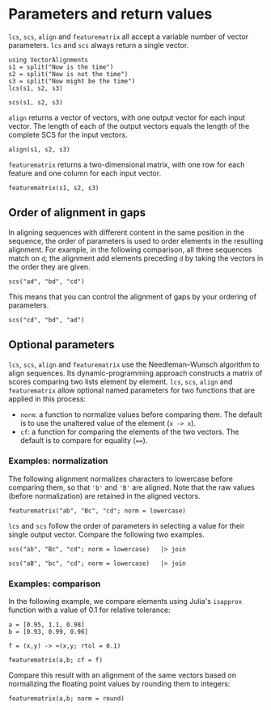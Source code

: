 

# Parameters and return values


`lcs`, `scs`, `align` and `featurematrix` all accept a variable number of vector parameters.  `lcs` and `scs` always return a single vector. 

```@example params
using VectorAlignments
s1 = split("Now is the time")
s2 = split("Now is not the time")
s3 = split("Now might be the time")
lcs(s1, s2, s3)
```
```@example params
scs(s1, s2, s3)
```

`align` returns a vector of vectors, with one output vector for each input vector. The length of each of the output vectors equals the length of the complete SCS for the input vectors.

```@example params
align(s1, s2, s3)
```

`featurematrix` returns a two-dimensional matrix, with one row for each feature and one column for each input vector.

```@example params
featurematrix(s1, s2, s3)
```

## Order of alignment in gaps

In aligning sequences with different content in the same position in the sequence, the order of parameters is used to order elements in the resulting alignment. For example, in the following comparison, all three sequences match on `d`; the alignment add elements preceding `d` by taking the vectors in the order they are given.  

```@example params
scs("ad", "bd", "cd") 
```

This means that you can control the alignment of gaps by your ordering of parameters.


```@example params
scs("cd", "bd", "ad") 
```

## Optional parameters

`lcs`, `scs`, `align` and `featurematrix` use the Needleman–Wunsch algorithm to align sequences. Its dynamic-programming approach constructs a matrix of scores comparing two lists element by element. `lcs`, `scs`, `align` and `featurematrix` allow optional named parameters for two functions that are applied in this process: 

- `norm`: a function to normalize values before comparing them. The default is to use the unaltered value of the element (`x -> x`).
- `cf`: a function for comparing the elements of the two vectors. The default is to compare for equality (`==`).

### Examples: normalization

The following alignment normalizes characters to lowercase before comparing them, so that `'b'` and `'B'` are aligned. Note that the raw values (before normalization) are retained in the aligned vectors.

```@example params
featurematrix("ab", "Bc", "cd"; norm = lowercase)
```

`lcs` and `scs` follow the order of parameters in selecting a value for their single output vector. Compare the following two examples.


```@example params
scs("ab", "Bc", "cd"; norm = lowercase)   |> join
```

```@example params
scs("aB", "bc", "cd"; norm = lowercase)   |> join
```

### Examples: comparison

In the following example, we compare elements using Julia's `isapprox` function with a value of 0.1 for relative tolerance:


```@example params
a = [0.95, 1.1, 0.98]
b = [0.93, 0.99, 0.96]

f = (x,y) -> ≈(x,y; rtol = 0.1)

featurematrix(a,b; cf = f)
```

Compare this result with an alignment of the same vectors based on normalizing the floating point values by rounding them to integers:

```@example params
featurematrix(a,b; norm = round)
```